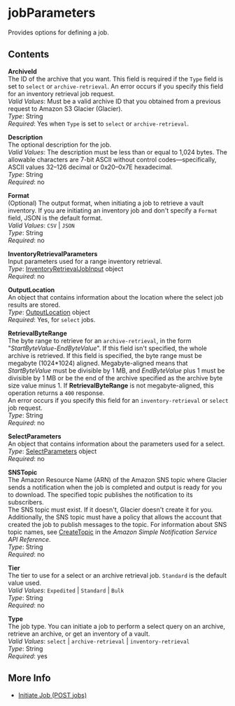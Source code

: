 # jobParameters<a name="api-jobParameters"></a>

Provides options for defining a job\.

## Contents<a name="api-jobParameters-contents"></a>

**ArchiveId**  
The ID of the archive that you want\. This field is required if the `Type` field is set to `select` or `archive-retrieval`\. An error occurs if you specify this field for an inventory retrieval job request\.   
*Valid Values*: Must be a valid archive ID that you obtained from a previous request to Amazon S3 Glacier \(Glacier\)\.  
*Type*: String  
*Required*: Yes when `Type` is set to `select` or `archive-retrieval`\.

**Description**  
The optional description for the job\.   
*Valid Values*: The description must be less than or equal to 1,024 bytes\. The allowable characters are 7\-bit ASCII without control codes—specifically, ASCII values 32–126 decimal or 0x20–0x7E hexadecimal\.  
*Type*: String  
*Required*: no

**Format**  
\(Optional\) The output format, when initiating a job to retrieve a vault inventory\. If you are initiating an inventory job and don't specify a `Format` field, JSON is the default format\.  
*Valid Values*: `CSV` \| `JSON`   
*Type*: String  
*Required*: no

**InventoryRetrievalParameters**  
Input parameters used for a range inventory retrieval\.  
*Type*: [InventoryRetrievalJobInput](api-InventoryRetrievalJobInput.md) object  
*Required*: no

**OutputLocation**  
 An object that contains information about the location where the select job results are stored\.   
*Type*: [OutputLocation](api-OutputLocation.md) object  
*Required*: Yes, for `select` jobs\.

**RetrievalByteRange**  
The byte range to retrieve for an `archive-retrieval`, in the form "*StartByteValue*\-*EndByteValue*"\. If this field isn't specified, the whole archive is retrieved\. If this field is specified, the byte range must be megabyte \(1024\*1024\) aligned\. Megabyte\-aligned means that *StartByteValue* must be divisible by 1 MB, and *EndByteValue* plus 1 must be divisible by 1 MB or be the end of the archive specified as the archive byte size value minus 1\. If **RetrievalByteRange** is not megabyte\-aligned, this operation returns a `400` response\.   
An error occurs if you specify this field for an `inventory-retrieval` or `select` job request\.   
*Type*: String  
*Required*: no

**SelectParameters**  
An object that contains information about the parameters used for a select\.  
*Type*: [SelectParameters](api-SelectParameters.md) object  
*Required*: no

**SNSTopic**  
The Amazon Resource Name \(ARN\) of the Amazon SNS topic where Glacier sends a notification when the job is completed and output is ready for you to download\. The specified topic publishes the notification to its subscribers\.   
The SNS topic must exist\. If it doesn't, Glacier doesn't create it for you\. Additionally, the SNS topic must have a policy that allows the account that created the job to publish messages to the topic\. For information about SNS topic names, see [CreateTopic](https://docs.aws.amazon.com/sns/latest/api/API_CreateTopic.html) in the *Amazon Simple Notification Service* *API Reference*\.  
*Type*: String  
*Required*: no

**Tier**  
The tier to use for a select or an archive retrieval job\. `Standard` is the default value used\.  
*Valid Values*: `Expedited` \| `Standard` \| `Bulk`  
*Type*: String  
*Required*: no 

**Type**  
The job type\. You can initiate a job to perform a select query on an archive, retrieve an archive, or get an inventory of a vault\.  
*Valid Values*: `select` \| `archive-retrieval` \| `inventory-retrieval`   
*Type*: String  
*Required*: yes

## More Info<a name="more-info-api-jobParameters"></a>
+ [Initiate Job \(POST jobs\)](api-initiate-job-post.md)